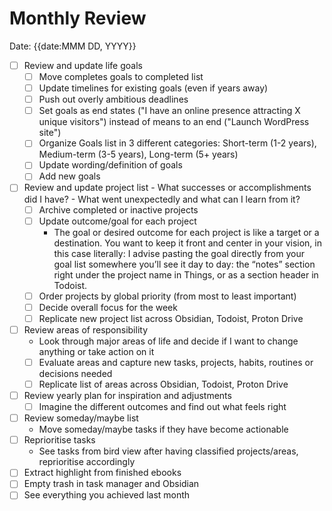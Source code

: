 # Monthly Review

Date: {{date:MMM DD, YYYY}}

- [ ] Review and update life goals
	- [ ] Move completes goals to completed list
	- [ ] Update timelines for existing goals (even if years away)
	- [ ] Push out overly ambitious deadlines
	- [ ] Set goals as end states ("I have an online presence attracting X unique visitors") instead of means to an end ("Launch WordPress site")
	- [ ] Organize Goals list in 3 different categories: Short-term (1-2 years), Medium-term (3-5 years), Long-term (5+ years)
	- [ ] Update wording/definition of goals
	- [ ] Add new goals
- [ ] Review and update project list
		- What successes or accomplishments did I have?
		- What went unexpectedly and what can I learn from it?
	- [ ] Archive completed or inactive projects
	- [ ] Update outcome/goal for each project
		- The goal or desired outcome for each project is like a target or a destination. You want to keep it front and center in your vision, in this case literally: I advise pasting the goal directly from your goal list somewhere you’ll see it day to day: the “notes” section right under the project name in Things, or as a section header in Todoist. 
	- [ ] Order projects by global priority (from most to least important)
	- [ ] Decide overall focus for the week
	- [ ] Replicate new project list across Obsidian, Todoist, Proton Drive
- [ ] Review areas of responsibility
	- Look through major areas of life and decide if I want to change anything or take action on it
	- [ ] Evaluate areas and capture new tasks, projects, habits, routines or decisions needed
	- [ ] Replicate list of areas across Obsidian, Todoist, Proton Drive
- [ ] Review yearly plan for inspiration and adjustments
	- [ ] Imagine the different outcomes and find out what feels right
- [ ] Review someday/maybe list
	- Move someday/maybe tasks if they have become actionable
- [ ] Reprioritise tasks
	- See tasks from bird view after having classified projects/areas, reprioritise accordingly
- [ ] Extract highlight from finished ebooks
- [ ] Empty trash in task manager and Obsidian
- [ ] See everything you achieved last month